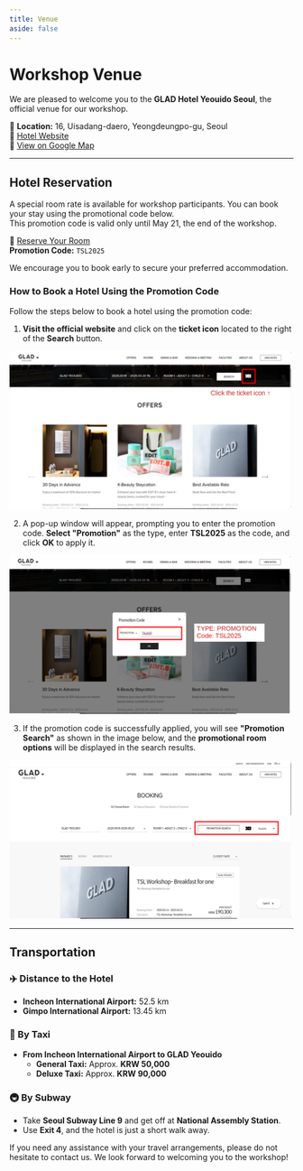 ```yaml
---
title: Venue
aside: false
---
```



# Workshop Venue  

We are pleased to welcome you to the **GLAD Hotel Yeouido Seoul**, the official venue for our workshop.  

📍 **Location:** 16, Uisadang-daero, Yeongdeungpo-gu, Seoul  
🔗 [Hotel Website](https://www.glad-hotels.com/yeouido/index.do?locale=en)  
📍 [View on Google Map](https://maps.app.goo.gl/YHT8KQnnpna6hvMw5)  

---

## Hotel Reservation  

A special room rate is available for workshop participants. You can book your stay using the promotional code below.  
This promotion code is valid only until May 21, the end of the workshop.

🔗 [Reserve Your Room](https://www.glad-hotels.com/yeouido/index.do)  
**Promotion Code:** `TSL2025`  

We encourage you to book early to secure your preferred accommodation.  


### How to Book a Hotel Using the Promotion Code

Follow the steps below to book a hotel using the promotion code:

1. **Visit the official website** and click on the **ticket icon** located to the right of the **Search** button.   
<!-- ![Step 1: Visit Website](reservation1.png) -->
<img src="/assets/reservation1.png" alt="Step 1: Visit Website" width="500">


2. A pop-up window will appear, prompting you to enter the promotion code.  **Select "Promotion"** as the type, enter **TSL2025** as the code, and click **OK** to apply it.  
<!-- ![Step 2: Enter Promotion Code](reservation2.png) -->
<img src="/assets/reservation2.png" alt="Step 2: Enter Promotion Code" width="500">


3. If the promotion code is successfully applied, you will see **"Promotion Search"** as shown in the image below, and the **promotional room options** will be displayed in the search results.
<!-- ![Step 3: Promotion Applied](reservation3.png) -->
<img src="/assets/reservation3.png" alt="Step 3: Promotion Applied" width="500">



---

## Transportation  


### ✈️ Distance to the Hotel  
- **Incheon International Airport:** 52.5 km  
- **Gimpo International Airport:** 13.45 km  

### 🚕 By Taxi  
- **From Incheon International Airport to GLAD Yeouido**  
  - **General Taxi:** Approx. **KRW 50,000**  
  - **Deluxe Taxi:** Approx. **KRW 90,000**  

### 🚇 By Subway  
- Take **Seoul Subway Line 9** and get off at **National Assembly Station**.  
- Use **Exit 4**, and the hotel is just a short walk away.  

If you need any assistance with your travel arrangements, please do not hesitate to contact us. We look forward to welcoming you to the workshop!  
